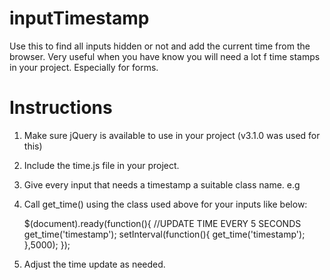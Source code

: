 # inputTimestamp
Use this to find all inputs hidden or not and add the current time from the browser.
Very useful when you have know you will need a lot f time stamps in your project. Especially for forms.

# Instructions
1. Make sure jQuery is available to use in your project (v3.1.0 was used for this)
2. Include the time.js file in your project.
3. Give every input that needs a timestamp a suitable class name. e.g <input type='hidden' class='timestamp'/>
5. Call get_time() using the class used above for your inputs like below:


    $(document).ready(function(){
        //UPDATE TIME EVERY 5 SECONDS
        get_time('timestamp');
        setInterval(function(){
            get_time('timestamp');
        },5000);
    });

6. Adjust the time update as needed. 

